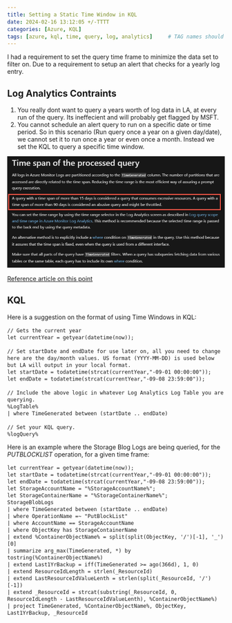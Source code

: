 ```yaml
---
title: Setting a Static Time Window in KQL
date: 2024-02-16 13:12:05 +/-TTTT
categories: [Azure, KQL]
tags: [azure, kql, time, query, log, analytics]     # TAG names should always be lowercase
---
```


I had a requirement to set the query time frame to minimize the data set to filter on. Due to a requirement to setup an alert that checks for a yearly log entry.

## Log Analytics Contraints

1. You really dont want to query a years worth of log data in LA, at every run of the query. Its ineffecient and will probably get flagged by MSFT.
2. You cannot schedule an alert query to run on a specific date or time period. So in this scenario (Run query once a year on a given day/date), we cannot set it to run once a year or even once a month. Instead we set the KQL to query a specific time window.

![image](/assets/img/statictimekql/img_1.png)

<a href="https://learn.microsoft.com/en-gb/azure/azure-monitor/logs/query-optimization#time-span-of-the-processed-query" target="_blank">Reference article on this point</a>

## KQL

Here is a suggestion on the format of using Time Windows in KQL:

```
// Gets the current year
let currentYear = getyear(datetime(now));

// Set startDate and endDate for use later on, all you need to change here are the day/month values. US format (YYYY-MM-DD) is used below but LA will output in your local format.
let startDate = todatetime(strcat(currentYear,"-09-01 00:00:00"));
let endDate = todatetime(strcat(currentYear,"-09-08 23:59:00"));

// Include the above logic in whatever Log Analytics Log Table you are querying.
%LogTable%
| where TimeGenerated between (startDate .. endDate)

// Set your KQL query.
%logQuery%
```

Here is an example where the Storage Blog Logs are being queried, for the _PUTBLOCKLIST_ operation, for a given time frame:

```
let currentYear = getyear(datetime(now));
let startDate = todatetime(strcat(currentYear,"-09-01 00:00:00"));
let endDate = todatetime(strcat(currentYear,"-09-08 23:59:00"));
let StorageAccountName = "%StorageAccountName%";
let StorageContainerName = "%StorageContainerName%";
StorageBlobLogs
| where TimeGenerated between (startDate .. endDate)
| where OperationName =~ "PutBlockList"
| where AccountName == StorageAccountName
| where ObjectKey has StorageContainerName
| extend %ContainerObjectName% = split(split(ObjectKey, '/')[-1], '_')[0]
| summarize arg_max(TimeGenerated, *) by tostring(%ContainerObjectName%)
| extend Last1YrBackup = iff(TimeGenerated >= ago(366d), 1, 0)
| extend ResourceIdLength = strlen(_ResourceId)
| extend LastResourceIdValueLenth = strlen(split(_ResourceId, '/')[-1])
| extend _ResourceId = strcat(substring(_ResourceId, 0, ResourceIdLength - LastResourceIdValueLenth), %ContainerObjectName%)
| project TimeGenerated, %ContainerObjectName%, ObjectKey, Last1YrBackup, _ResourceId
```